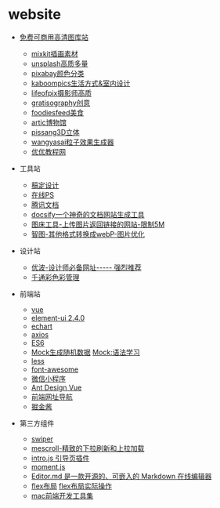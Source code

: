 # website

- [免费可商用高清图库站](https://www.uisdc.com/15-commercially-available-gallery)
  - [mixkit插画素材](https://mixkit.co/art/)
  - [unsplash高质多量](https://unsplash.com/)
  - [pixabay颜色分类](https://pixabay.com/photos/)
  - [kaboompics生活方式&室内设计](https://kaboompics.com/gallery)
  - [lifeofpix摄影师高质](https://www.lifeofpix.com/)
  - [gratisography创意](https://gratisography.com/)
  - [foodiesfeed美食](https://www.foodiesfeed.com/)
  - [artic博物馆](https://www.artic.edu/collection)
  - [pissang3D立体](https://pissang.github.io/little-big-city/)
  - [wangyasai粒子效果生成器](https://wangyasai.github.io/designtools.html)
  - [优优教程网](https://uiiiuiii.com/inspiration#inspiration-menu)

- 工具站
  - [稿定设计](https://www.gaoding.com/)
  - [在线PS](https://ps.gaoding.com/#/)
  - [腾讯文档](https://docs.qq.com/desktop/)
  - [docsify一个神奇的文档网站生成工具](https://docsify.js.org/#/zh-cn/)
  - [图床工具-上传图片返回链接的网站-限制5M](https://sm.ms/)
  - [智图-其他格式转换成webP-图片优化](http://zhitu.isux.us/)
  
- 设计站 
  - [优波-设计师必备网址----- 强烈推荐](https://www.ubuuk.com/)
  - [千通彩色彩管理](https://www.qtccolor.com/Product/GP1601N.aspx#tab=1)
  
- 前端站
  - [vue](https://cn.vuejs.org/) 
  - [element-ui 2.4.0](https://element.eleme.cn/#/zh-CN)
  - [echart](https://echarts.baidu.com/api.html#echarts) 
  - [axios](http://www.axios-js.com/)
  - [ES6](http://es6.ruanyifeng.com/)
  - [Mock生成随机数据](http://mockjs.com/) [Mock:语法学习](https://segmentfault.com/a/1190000010211622)
  - [less](http://lesscss.cn/)
  - [font-awesome](http://www.fontawesome.com.cn/)
  - [微信小程序](https://developers.weixin.qq.com/miniprogram/dev/framework/)
  - [Ant Design Vue](https://vue.ant.design/docs/vue/introduce-cn/)
  - [前端网址导航](http://www.alloyteam.com/nav/)
  - [掘金酱](http://e.xitu.io/)

- 第三方组件
  - [swiper](https://www.swiper.com.cn/)
  - [mescroll-精致的下拉刷新和上拉加载](http://www.mescroll.com/)
  - [intro.js 引导页插件](https://introjs.com/)
  - [moment.js](http://momentjs.cn/docs/)
  - [Editor.md 是一款开源的、可嵌入的 Markdown 在线编辑器](https://github.com/pandao/editor.md)
  - [flex布局](https://www.runoob.com/w3cnote/flex-grammar.html) [flex布局实际操作](http://flexbox.help/)
  - [mac前端开发工具集](https://segmentfault.com/a/1190000015049824?utm_source=channel-hottest)


